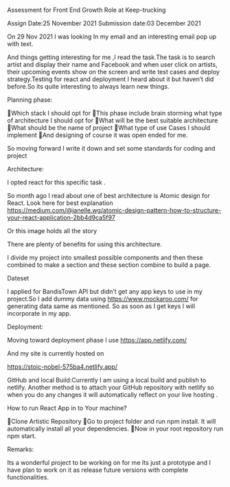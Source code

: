 


Assessment for Front End Growth Role at Keep-trucking



Assign Date:25 November 2021
Submission date:03 December 2021





On 29  Nov 2021 I was looking In my email and an interesting email pop up with text.

And things getting interesting for me ,I read  the task.The task is to search artist and display their name and Facebook and when user click on artists, their upcoming events show on the screen and write test cases and deploy strategy.Testing for react and deployment I heard about it but haven’t did before.So its quite interesting to always learn new things.




Planning phase:

Which stack I should opt for
This phase include brain storming what type of architecture I should opt for
What will be the best suitable architecture 
What should be the name of project
What type of use Cases I should implement 
And designing of course it was open ended for me.

So moving forward I write it down and set some standards for coding and project


Architecture:

I opted react for this specific task .

So month ago I read about one of best architecture is Atomic design for React.
Look here for best explanation https://medium.com/@janelle.wg/atomic-design-pattern-how-to-structure-your-react-application-2bb4d9ca5f97

Or this image holds all the story



There are plenty of benefits for using this architecture.






I divide my project into smallest possible components and then these combined to make a section and these section combine to build a page. 


Dateset

I applied for BandisTown API but didn’t get any app keys to use in my project.So I add dummy data using  https://www.mockaroo.com/ 
for generating data same as mentioned.
So as soon as I get keys I will incorporate in my app.

Deployment: 

Moving toward deployment phase I use  https://app.netlify.com/

And my site is currently hosted on

https://stoic-nobel-575ba4.netlify.app/


GitHub and local Build:Currently I am using a local build and publish to netlify.
Another method is to  attach your GitHub repository with netlify so when you do any changes it will automatically reflect on your live hosting .

How to run React App in to Your machine?


Clone Artistic Repository
Go to project folder and run npm install. It will automatically install all your dependencies.
Now in your root repository run npm start.






Remarks:

Its a wonderful project to be working on for me
Its just a prototype and I have plan to work on it as release future versions with complete functionalities.
